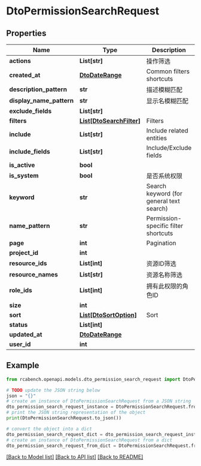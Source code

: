# DtoPermissionSearchRequest


## Properties

Name | Type | Description | Notes
------------ | ------------- | ------------- | -------------
**actions** | **List[str]** | 操作筛选 | [optional] 
**created_at** | [**DtoDateRange**](DtoDateRange.md) | Common filters shortcuts | [optional] 
**description_pattern** | **str** | 描述模糊匹配 | [optional] 
**display_name_pattern** | **str** | 显示名模糊匹配 | [optional] 
**exclude_fields** | **List[str]** |  | [optional] 
**filters** | [**List[DtoSearchFilter]**](DtoSearchFilter.md) | Filters | [optional] 
**include** | **List[str]** | Include related entities | [optional] 
**include_fields** | **List[str]** | Include/Exclude fields | [optional] 
**is_active** | **bool** |  | [optional] 
**is_system** | **bool** | 是否系统权限 | [optional] 
**keyword** | **str** | Search keyword (for general text search) | [optional] 
**name_pattern** | **str** | Permission-specific filter shortcuts | [optional] 
**page** | **int** | Pagination | [optional] 
**project_id** | **int** |  | [optional] 
**resource_ids** | **List[int]** | 资源ID筛选 | [optional] 
**resource_names** | **List[str]** | 资源名称筛选 | [optional] 
**role_ids** | **List[int]** | 拥有此权限的角色ID | [optional] 
**size** | **int** |  | [optional] 
**sort** | [**List[DtoSortOption]**](DtoSortOption.md) | Sort | [optional] 
**status** | **List[int]** |  | [optional] 
**updated_at** | [**DtoDateRange**](DtoDateRange.md) |  | [optional] 
**user_id** | **int** |  | [optional] 

## Example

```python
from rcabench.openapi.models.dto_permission_search_request import DtoPermissionSearchRequest

# TODO update the JSON string below
json = "{}"
# create an instance of DtoPermissionSearchRequest from a JSON string
dto_permission_search_request_instance = DtoPermissionSearchRequest.from_json(json)
# print the JSON string representation of the object
print(DtoPermissionSearchRequest.to_json())

# convert the object into a dict
dto_permission_search_request_dict = dto_permission_search_request_instance.to_dict()
# create an instance of DtoPermissionSearchRequest from a dict
dto_permission_search_request_from_dict = DtoPermissionSearchRequest.from_dict(dto_permission_search_request_dict)
```
[[Back to Model list]](../README.md#documentation-for-models) [[Back to API list]](../README.md#documentation-for-api-endpoints) [[Back to README]](../README.md)


